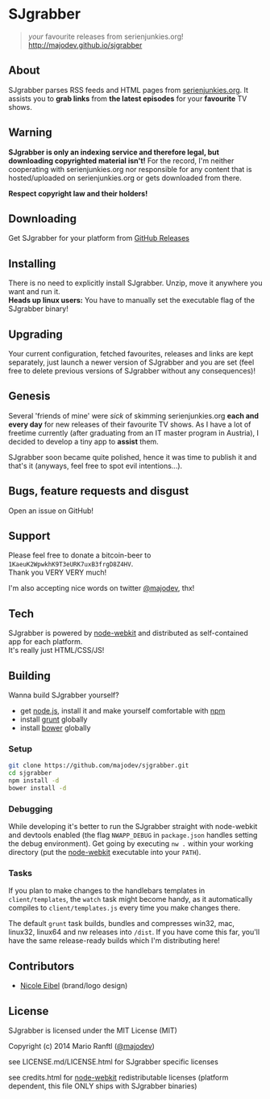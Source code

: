 # SJgrabber

> *your* favourite releases from serienjunkies.org!  
> http://majodev.github.io/sjgrabber

## About
SJgrabber parses RSS feeds and HTML pages from [serienjunkies.org](http://serienjunkies.org/). 
It assists you to **grab links** from **the latest episodes** for your **favourite** TV shows.

## Warning
**SJgrabber is only an indexing service and therefore legal, but downloading copyrighted material isn't!** For the record, I'm neither cooperating with serienjunkies.org nor responsible for any content that is hosted/uploaded on serienjunkies.org or gets downloaded from there.  

**Respect copyright law and their holders!**

## Downloading
Get SJgrabber for your platform from [GitHub Releases](https://github.com/majodev/sjgrabber/releases)

## Installing
There is no need to explicitly install SJgrabber. Unzip, move it anywhere you want and run it.  
**Heads up linux users:** You have to manually set the executable flag of the SJgrabber binary!

## Upgrading
Your current configuration, fetched favourites, releases and links are kept separately, just launch a newer version of SJgrabber and you are set (feel free to delete previous versions of SJgrabber without any consequences)!

## Genesis
Several 'friends of mine' were *sick* of skimming serienjunkies.org **each and every day** for new releases of their favourite TV shows. As I have a lot of freetime currently (after graduating from an IT master program in Austria), I decided to develop a tiny app to **assist** them. 

SJgrabber soon became quite polished, hence it was time to publish it and that's it (anyways, feel free to spot evil intentions...).

## Bugs, feature requests and disgust
Open an issue on GitHub!

## Support
Please feel free to donate a bitcoin-beer to `1KaeuK2WpwkhK9T3eURK7uxB3frgD8Z4HV`.  
Thank you VERY VERY much!

I'm also accepting nice words on twitter [@majodev](https://twitter.com/majodev), thx!

## Tech
SJgrabber is powered by [node-webkit](https://github.com/rogerwang/node-webkit) and distributed as self-contained app for each platform.  
It's really just HTML/CSS/JS!

## Building
Wanna build SJgrabber yourself?
* get [node.js](http://nodejs.org/), install it and make yourself comfortable with [npm](https://www.npmjs.org/)
* install [grunt](http://gruntjs.com/) globally
* install [bower](http://bower.io/) globally

### Setup
```bash
git clone https://github.com/majodev/sjgrabber.git
cd sjgrabber
npm install -d
bower install -d
```

### Debugging
While developing it's better to run the SJgrabber straight with node-webkit and devtools enabled (the flag `NWAPP_DEBUG` in `package.json` handles setting the debug environment). Get going by executing `nw .` within your working directory (put the [node-webkit](https://github.com/rogerwang/node-webkit) executable into your `PATH`).

### Tasks
If you plan to make changes to the handlebars templates in `client/templates`, the `watch` task might become handy, as it automatically compiles to `client/templates.js` every time you make changes there.

The default `grunt` task builds, bundles and compresses win32, mac, linux32, linux64 and nw releases into `/dist`. If you have come this far, you'll have the same release-ready builds which I'm distributing here!

## Contributors
* [Nicole Eibel](http://nicoleeibel.at/) (brand/logo design)

## License
SJgrabber is licensed under the MIT License (MIT)

Copyright (c) 2014 Mario Ranftl ([@majodev](https://twitter.com/majodev))

see LICENSE.md/LICENSE.html for SJgrabber specific licenses

see credits.html for [node-webkit](https://github.com/rogerwang/node-webkit) redistributable licenses (platform dependent, this file ONLY ships with SJgrabber binaries)